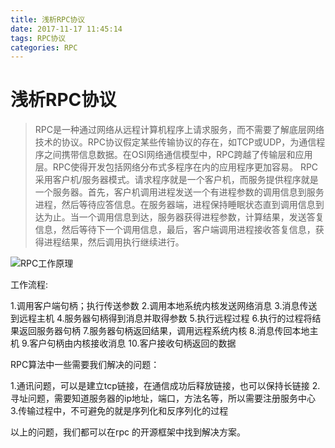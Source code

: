 ```yaml
---
title: 浅析RPC协议
date: 2017-11-17 11:45:14
tags: RPC协议
categories: RPC
---
```


# 浅析RPC协议

> RPC是一种通过网络从远程计算机程序上请求服务，而不需要了解底层网络技术的协议。RPC协议假定某些传输协议的存在，如TCP或UDP，为通信程序之间携带信息数据。在OSI网络通信模型中，RPC跨越了传输层和应用层。RPC使得开发包括网络分布式多程序在内的应用程序更加容易。
RPC采用客户机/服务器模式。请求程序就是一个客户机，而服务提供程序就是一个服务器。首先，客户机调用进程发送一个有进程参数的调用信息到服务进程，然后等待应答信息。在服务器端，进程保持睡眠状态直到调用信息到达为止。当一个调用信息到达，服务器获得进程参数，计算结果，发送答复信息，然后等待下一个调用信息，最后，客户端调用进程接收答复信息，获得进程结果，然后调用执行继续进行。





![RPC工作原理](https://raw.githubusercontent.com/astaxie/build-web-application-with-golang/master/zh/images/8.4.rpc.png)

工作流程:

1.调用客户端句柄；执行传送参数
2.调用本地系统内核发送网络消息
3.消息传送到远程主机
4.服务器句柄得到消息并取得参数
5.执行远程过程
6.执行的过程将结果返回服务器句柄
7.服务器句柄返回结果，调用远程系统内核
8.消息传回本地主机
9.客户句柄由内核接收消息
10.客户接收句柄返回的数据

RPC算法中一些需要我们解决的问题：

1.通讯问题，可以是建立tcp链接，在通信成功后释放链接，也可以保持长链接
2.寻址问题，需要知道服务器的ip地址，端口，方法名等，所以需要注册服务中心
3.传输过程中，不可避免的就是序列化和反序列化的过程

以上的问题，我们都可以在rpc 的开源框架中找到解决方案。
